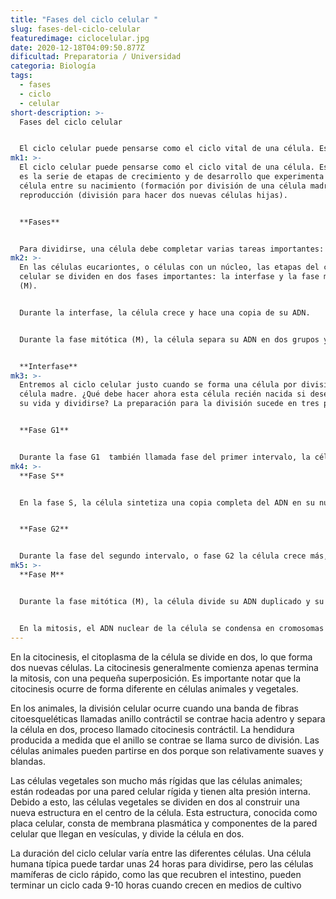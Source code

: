 ```yaml
---
title: "Fases del ciclo celular "
slug: fases-del-ciclo-celular
featuredimage: ciclocelular.jpg
date: 2020-12-18T04:09:50.877Z
dificultad: Preparatoria / Universidad
categoria: Biología
tags:
  - fases
  - ciclo
  - celular
short-description: >-
  Fases del ciclo celular 


  El ciclo celular puede pensarse como el ciclo vital de una célula. Es decir, es la serie de etapas de crecimiento y de desarrollo que experimenta una célula entre su nacimiento
mk1: >-
  El ciclo celular puede pensarse como el ciclo vital de una célula. Es decir,
  es la serie de etapas de crecimiento y de desarrollo que experimenta una
  célula entre su nacimiento (formación por división de una célula madre) y su
  reproducción (división para hacer dos nuevas células hijas).


  **Fases** 


  Para dividirse, una célula debe completar varias tareas importantes: debe crecer, copiar su material genético (ADN) y dividirse físicamente en dos células hijas. Las células realizan estas tareas en una serie de pasos organizada y predecible que conforma el ciclo celular. El ciclo celular es un ciclo, y no un camino lineal, porque al final de cada ronda las dos células hijas pueden iniciar el mismo proceso exacto otra vez desde el inicio.
mk2: >-
  En las células eucariontes, o células con un núcleo, las etapas del ciclo
  celular se dividen en dos fases importantes: la interfase y la fase mitótica
  (M).


  Durante la interfase, la célula crece y hace una copia de su ADN.


  Durante la fase mitótica (M), la célula separa su ADN en dos grupos y divide su citoplasma para formar dos nuevas células.


  **Interfase**
mk3: >-
  Entremos al ciclo celular justo cuando se forma una célula por división de su
  célula madre. ¿Qué debe hacer ahora esta célula recién nacida si desea seguir
  su vida y dividirse? La preparación para la división sucede en tres pasos:


  **Fase G1**


  Durante la fase G1  también llamada fase del primer intervalo, la célula crece físicamente, copia los organelos y hace componentes moleculares que necesitará en etapas posteriores.
mk4: >-
  **Fase S**


  En la fase S, la célula sintetiza una copia completa del ADN en su núcleo. También duplica una estructura de organización de microtúbulos llamada centrosoma. Los centrosomas ayudan a separar el ADN durante la fase M.


  **Fase G2**


  Durante la fase del segundo intervalo, o fase G2 la célula crece más, hace proteínas y organelos, y comienza a reorganizar su contenido en preparación para la mitosis. La fase G termina cuando la mitosis comienza
mk5: >-
  **Fase M**


  Durante la fase mitótica (M), la célula divide su ADN duplicado y su citoplasma para hacer dos nuevas células. La fase M implica dos procesos distintos relacionados con la división: mitosis y citocinesis.


  En la mitosis, el ADN nuclear de la célula se condensa en cromosomas visibles y es separado por el huso mitótico, una estructura especializada hecha de microtúbulos. La mitosis ocurre en cuatro etapas: profase (que a veces se divide en profase temprana y prometafase), metafase, anafase y telofase. Puedes aprender más sobre estas etapas en el video sobre mitosis.
---
```



En la citocinesis, el citoplasma de la célula se divide en dos, lo que forma dos nuevas células. La citocinesis generalmente comienza apenas termina la mitosis, con una pequeña superposición. Es importante notar que la citocinesis ocurre de forma diferente en células animales y vegetales.

En los animales, la división celular ocurre cuando una banda de fibras citoesqueléticas llamadas anillo contráctil se contrae hacia adentro y separa la célula en dos, proceso llamado citocinesis contráctil. La hendidura producida a medida que el anillo se contrae se llama surco de división. Las células animales pueden partirse en dos porque son relativamente suaves y blandas.

Las células vegetales son mucho más rígidas que las células animales; están rodeadas por una pared celular rígida y tienen alta presión interna. Debido a esto, las células vegetales se dividen en dos al construir una nueva estructura en el centro de la célula. Esta estructura, conocida como placa celular, consta de membrana plasmática y componentes de la pared celular que llegan en vesículas, y divide la célula en dos.

La duración del ciclo celular varía entre las diferentes células. Una célula humana típica puede tardar unas 24 horas para dividirse, pero las células mamíferas de ciclo rápido, como las que recubren el intestino, pueden terminar un ciclo cada 9-10 horas cuando crecen en medios de cultivo